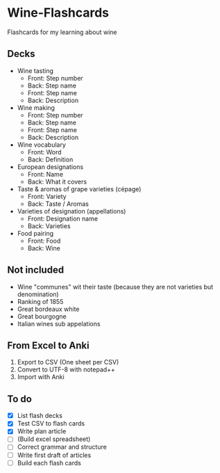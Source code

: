 # Wine-Flashcards
Flashcards for my learning about wine

## Decks

* Wine tasting
  * Front: Step number
  * Back: Step name
  * Front: Step name
  * Back: Description
* Wine making
  * Front: Step number
  * Back: Step name
  * Front: Step name
  * Back: Description
* Wine vocabulary
  * Front: Word
  * Back: Definition
* European designations
  - Front: Name
  - Back: What it covers
* Taste & aromas of grape varieties (cépage)
  * Front: Variety
  * Back: Taste / Aromas
* Varieties of designation (appellations)
  * Front: Designation name
  * Back: Varieties
* Food pairing
  * Front: Food
  * Back: Wine
  
## Not included

* Wine "communes" wit their taste (because they are not varieties but denomination)
* Ranking of 1855
* Great bordeaux white
* Great bourgogne
* Italian wines sub appelations
  
## From Excel to Anki

1. Export to CSV (One sheet per CSV)
2. Convert to UTF-8 with notepad++
3. Import with Anki

## To do

- [x] List flash decks
- [x] Test CSV to flash cards
- [x] Write plan article
- [ ] (Build excel spreadsheet)
- [ ] Correct grammar and structure
- [ ] Write first draft of articles
- [ ] Build each flash cards
